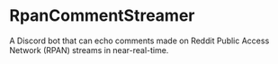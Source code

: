 # RpanCommentStreamer
A Discord bot that can echo comments made on Reddit Public Access Network (RPAN) streams in near-real-time.
